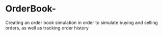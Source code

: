 # OrderBook-
Creating an order book simulation in order to simulate buying and selling orders, as well as tracking order history

